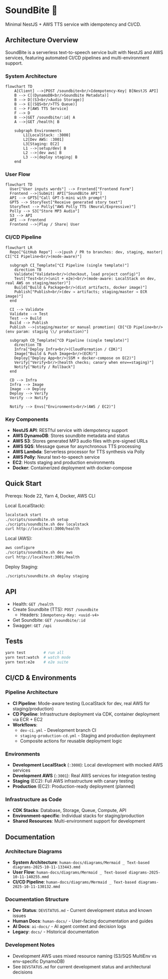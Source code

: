 # SoundBite 🎵

Minimal NestJS + AWS TTS service with idempotency and CI/CD.

## Architecture Overview

SoundBite is a serverless text-to-speech service built with NestJS and AWS services, featuring automated CI/CD pipelines and multi-environment support.

### System Architecture

```mermaid
flowchart TD
    A[Client] -->|POST /soundbite<br/>Idempotency-Key| B[NestJS API]
    B --> C[(DynamoDB<br/>Soundbite Metadata)]
    B --> D[(S3<br/>Audio Storage)]
    B --> E[(SQS<br/>TTS Queue)]
    E --> F[AWS TTS Service]
    F --> D
    B -->|GET /soundbite/:id| A
    A -->|GET /health| B

    subgraph Environments
        L1[LocalStack: :3000]
        L2[Dev AWS: :3001]
        L3[Staging: EC2]
        L1 -->|setup/dev| B
        L2 -->|dev aws| B
        L3 -->|deploy staging| B
    end
```

### User Flow

```mermaid
flowchart TD
  User["User inputs words"] --> Frontend["Frontend Form"]
  Frontend -->|Submit| API["SoundBite API"]
  API --> GPT5["Call GPT-5-mini with prompt"]
  GPT5 --> StoryText["Receive generated story text"]
  StoryText --> Polly["AWS Polly TTS (Neural/Expressive)"]
  Polly --> S3["Store MP3 Audio"]
  S3 --> API
  API --> Frontend
  Frontend -->|Play / Share| User
```

### CI/CD Pipeline

```mermaid
flowchart LR
  Repo["GitHub Repo"] -->|push / PR to branches: dev, staging, master| CI["CI Pipeline<br/>(mode-aware)"]

  subgraph CI_Template["CI Pipeline (single template)"]
    direction TB
    Validate["Validate<br/>(checkout, load project config)"]
    Test["Test<br/>(unit + e2e)<br/>(mode-aware: LocalStack on dev, real AWS on staging/master)"]
    Build["Build & Package<br/>(dist artifacts, docker image)"]
    Publish["Publish<br/>(dev → artifacts; staging/master → ECR image)"]
  end

  CI --> Validate
  Validate --> Test
  Test --> Build
  Build --> Publish
  Publish -->|staging/master or manual promotion| CD["CD Pipeline<br/>(env param: staging \\/ production)"]

  subgraph CD_Template["CD Pipeline (single template)"]
    direction TB
    Infra["Deploy Infra<br/>(CloudFormation / CDK)"]
    Image["Build & Push Image<br/>(ECR)"]
    Deploy["Deploy App<br/>(SSM + docker-compose on EC2)"]
    Verify["Verify<br/>(health checks; canary when env==staging)"]
    Notify["Notify / Rollback"]
  end

  CD --> Infra
  Infra --> Image
  Image --> Deploy
  Deploy --> Verify
  Verify --> Notify

  Notify --> Envs["Environments<br/>(AWS / EC2)"]
```

### Key Components

- **NestJS API**: RESTful service with idempotency support
- **AWS DynamoDB**: Stores soundbite metadata and status
- **AWS S3**: Stores generated MP3 audio files with pre-signed URLs
- **AWS SQS**: Message queue for asynchronous TTS processing
- **AWS Lambda**: Serverless processor for TTS synthesis via Polly
- **AWS Polly**: Neural text-to-speech service
- **EC2**: Hosts staging and production environments
- **Docker**: Containerized deployment with docker-compose

## Quick Start

Prereqs: Node 22, Yarn 4, Docker, AWS CLI

Local (LocalStack):
```bash
localstack start
./scripts/soundbite.sh setup
./scripts/soundbite.sh dev localstack
curl http://localhost:3000/health
```

Local (AWS):
```bash
aws configure
./scripts/soundbite.sh dev aws
curl http://localhost:3001/health
```

Deploy Staging:
```bash
./scripts/soundbite.sh deploy staging
```

## API

- Health: `GET /health`
- Create Soundbite (TTS): `POST /soundbite`
  - Headers: `Idempotency-Key: <uuid-v4>`
- Get Soundbite: `GET /soundbite/:id`
- Swagger: `GET /api`

## Tests

```bash
yarn test        # run all
yarn test:watch  # watch mode
yarn test:e2e    # e2e suite
```

## CI/CD & Environments

### Pipeline Architecture
- **CI Pipeline**: Mode-aware testing (LocalStack for dev, real AWS for staging/production)
- **CD Pipeline**: Infrastructure deployment via CDK, container deployment via ECR + EC2
- **Workflows**: 
  - `dev-ci.yml` - Development branch CI
  - `staging-production-cd.yml` - Staging and production deployment
  - Composite actions for reusable deployment logic

### Environments
- **Development LocalStack** (`:3000`): Local development with mocked AWS services
- **Development AWS** (`:3001`): Real AWS services for integration testing  
- **Staging** (EC2): Full AWS infrastructure with canary testing
- **Production** (EC2): Production-ready deployment (planned)

### Infrastructure as Code
- **CDK Stacks**: Database, Storage, Queue, Compute, API
- **Environment-specific**: Individual stacks for staging/production
- **Shared Resources**: Multi-environment support for development

## Documentation

### Architecture Diagrams
- **System Architecture**: `human-docs/diagrams/Mermaid _ Text-based diagrams-2025-10-11-133443.mmd`
- **User Flow**: `human-docs/diagrams/Mermaid _ Text-based diagrams-2025-10-11-140255.mmd`  
- **CI/CD Pipeline**: `human-docs/diagrams/Mermaid _ Text-based diagrams-2025-10-11-130132.mmd`

### Documentation Structure
- **Dev Status**: `DEVSTATUS.md` - Current development status and known issues
- **Human Docs**: `human-docs/` - User-facing documentation and guides
- **AI Docs**: `ai-docs/` - AI agent context and decision logs
- **Legacy**: `docs/` - Historical documentation

### Development Notes
- Development AWS uses mixed resource naming (S3/SQS MultiEnv vs env-specific DynamoDB)
- See `DEVSTATUS.md` for current development status and architectural decisions